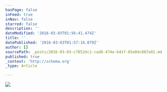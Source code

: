 ```yaml
---
hasPage: false
inFeed: true
inNav: false
starred: false
description: ''
dateModified: '2016-03-03T01:56:41.474Z'
title: ''
datePublished: '2016-03-03T01:57:16.879Z'
author: []
sourcePath: _posts/2016-03-03-c7852dc1-cad6-474e-b41f-85e04c887e01.md
published: true
_context: 'http://schema.org'
_type: Article

---
```

![](https://the-grid-user-content.s3-us-west-2.amazonaws.com/e208a9da-2e6f-4441-825b-4f831ce1f03f.jpg)